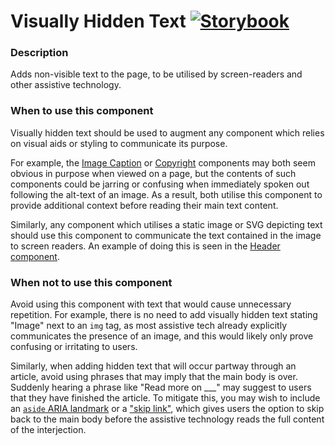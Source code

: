 # Visually Hidden Text [![Storybook](https://github.com/storybooks/press/blob/master/badges/storybook.svg)](https://simorghstorybook.now.sh/?selectedKind=VisuallyHiddenText)

### Description
Adds non-visible text to the page, to be utilised by screen-readers and other assistive technology.

### When to use this component
Visually hidden text should be used to augment any component which relies on visual aids or styling to communicate its purpose.

For example, the [Image Caption](../Figure/Caption) or [Copyright](../Figure/Copyright) components may both seem obvious in purpose when viewed on a page, but the contents of such components could be jarring or confusing when immediately spoken out following the alt-text of an image. As a result, both utilise this component to provide additional context before reading their main text content.

Similarly, any component which utilises a static image or SVG depicting text should use this component to communicate the text contained in the image to screen readers. An example of doing this is seen in the [Header component](../Header).

### When not to use this component
Avoid using this component with text that would cause unnecessary repetition. For example, there is no need to add visually hidden text stating "Image" next to an `img` tag, as most assistive tech already explicitly communicates the presence of an image, and this would likely only prove confusing or irritating to users.

Similarly, when adding hidden text that will occur partway through an article, avoid using phrases that may imply that the main body is over. Suddenly hearing a phrase like "Read more on ___" may suggest to users that they have finished the article. To mitigate this, you may wish to include an [`aside` ARIA landmark](https://www.w3.org/TR/2017/NOTE-wai-aria-practices-1.1-20171214/examples/landmarks/complementary.html) or a ["skip link"](https://www.w3.org/TR/WCAG20-TECHS/G1.html), which gives users the option to skip back to the main body before the assistive technology reads the full content of the interjection.